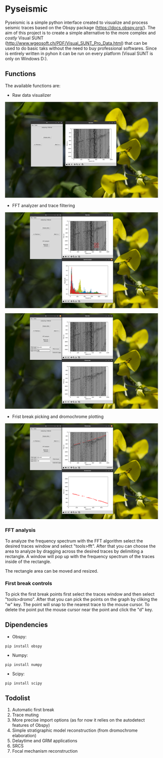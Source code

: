 # Pyseismic


Pyseismic is a simple python interface created to visualize and process seismic traces based on the Obspy package (https://docs.obspy.org/). The aim of this project is to create a simple alternative to the more complex and _costly_ Visual SUNT (http://www.wgeosoft.ch/PDF/Visual_SUNT_Pro_Data.html) that can be used to do basic taks without the need to buy professional softwares. Since is entirely written in pyhon it can be run on every platform (Visual SUNT is only on Windows D:).

## Functions

The available functions are:

+ Raw data visualizer

![Raw data import](images/1.png)

+ FFT analyzer and trace filtering

![Frequency analyzer](images/2.png)

![Filtered traces](images/3.png)

+ Frist break picking and dromochrome plotting

![First break and dromochrome](images/4.png)

### FFT analysis

To analyze the frequency spectrum with the FFT algorithm select the desired traces window and select "tools>fft". After that you can choose the area to analyze by dragging across the desired traces by delimiting a rectangle. A window will pop up with the frequency spectrum of the traces inside of the rectangle.

The rectangle area can be moved and resized. 

### First break controls

To pick the first break points first select the traces window and then select "tools>dromo". After that you can pick the points on the graph by cliking the "w" key. The point will snap to the nearest trace to the mouse cursor. To delete the point put the mouse cursor near the point and click the "d" key. 

## Dipendencies

+ Obspy:

```
pip install obspy
```

+ Numpy:

```
pip install numpy
```

+ Scipy:

```
pip install scipy
```

## Todolist

1. Automatic first break
2. Trace muting
3. More precise import options (as for now it relies on the autodetect features of Obspy) 
4. Simple stratigraphic model reconstruction (from dromochrome elaboration)
5. Delaytime and GRM applications
6. SRCS
7. Focal mechanism reconstruction
